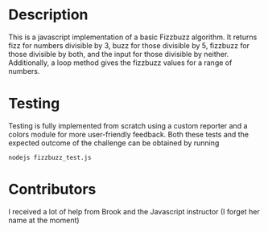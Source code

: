 # Description

This is a javascript implementation of a basic Fizzbuzz algorithm. It returns
fizz for numbers divisible by 3, buzz for those divisible by 5, fizzbuzz for
those divisible by both, and the input for those divisible by neither.
Additionally, a loop method gives the fizzbuzz values for a range of numbers.

# Testing

Testing is fully implemented from scratch using a custom reporter and a
colors module for more user-friendly feedback. Both these tests and the
expected outcome of the challenge can be obtained by running

```nodejs fizzbuzz_test.js```

# Contributors

I received a lot of help from Brook and the Javascript instructor (I forget
her name at the moment)
